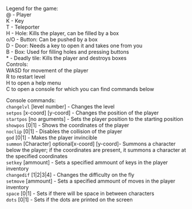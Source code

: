 Legend for the game:  
@ - Player  
K - Key  
T - Teleporter  
H - Hole: Kills the player, can be filled by a box  
o/O - Button: Can be pushed by a box  
D - Door: Needs a key to open it and takes one from you  
B - Box: Used for filling holes and pressing buttons  
\* - Deadly tile: Kills the player and destroys boxes  
Controls:  
WASD for movement of the player  
R to restart level  
H to open a help menu  
C to open a console for which you can find commands below
  
Console commands:  
`changelvl` \[level number] - Changes the level  
`setpos` \[x-coord] \[y-coord] - Changes the position of the player  
`startpos` \[no arguments] - Sets the player position to the starting position  
`showpos` \[0|1] - Shows the coordinates of the player  
`noclip` \[0|1] - Disables the collision of the player  
`god` \[0|1] - Makes the player invincible  
`summon` \[Character] optional\[x-coord] \[y-coord]- Summons a character below the player; if the coordinates are present, it summons a character at the specified coordinates  
`setkey` \[ammount] - Sets a specified ammount of keys in the player inventory  
`changedif` \[1|2|3|4] - Changes the difficulty on the fly  
`setmove` \[ammount] - Sets a specified ammount of moves in the player inventory   
`space` \[0|1] - Sets if there will be space in between characters  
`dots` \[0|1] - Sets if the dots are printed on the screen  
